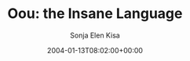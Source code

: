 ---
title: 'Oou: the Insane Language'
posts: 4
hash: 't178'
author: 'Sonja Elen Kisa'
date: 2004-01-13T08:02:00+00:00
sources:
  - http://forums.tokipona.org/viewtopic.php%3Ft=178.html
---